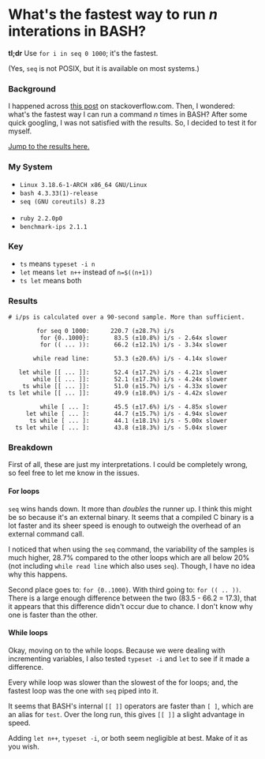 What's the fastest way to run *n* interations in BASH?
======================================================

**tl;dr** Use `for i in seq 0 1000`; it's the fastest.

(Yes, `seq` is not POSIX, but it is available on most systems.)

### Background
I happened across [this post](http://stackoverflow.com/questions/3737740/is-there-a-better-way-to-run-a-command-n-times-in-bash)
on stackoverflow.com. Then, I wondered: what's the fastest way I can run a
command *n* times in BASH? After some quick googling, I was not satisfied
with the results. So, I decided to test it for myself.

[Jump to the results here.](http://github.com/ryanmjacobs/bash-loops/#results)

### My System
* `Linux 3.18.6-1-ARCH x86_64 GNU/Linux`
* `bash 4.3.33(1)-release`
* `seq (GNU coreutils) 8.23`<br><br>
* `ruby 2.2.0p0`
* `benchmark-ips 2.1.1`

### Key
* `ts`  means `typeset -i n`
* `let` means `let n++` instead of `n=$((n+1))`
* `ts let` means both

### Results
```
# i/ps is calculated over a 90-second sample. More than sufficient.

        for seq 0 1000:      220.7 (±28.7%) i/s
         for {0..1000}:       83.5 (±10.8%) i/s - 2.64x slower
         for (( ... )):       66.2 (±12.1%) i/s - 3.34x slower

       while read line:       53.3 (±20.6%) i/s - 4.14x slower

   let while [[ ... ]]:       52.4 (±17.2%) i/s - 4.21x slower
       while [[ ... ]]:       52.1 (±17.3%) i/s - 4.24x slower
    ts while [[ ... ]]:       51.0 (±15.7%) i/s - 4.33x slower
ts let while [[ ... ]]:       49.9 (±18.0%) i/s - 4.42x slower

         while [ ... ]:       45.5 (±17.6%) i/s - 4.85x slower
     let while [ ... ]:       44.7 (±15.7%) i/s - 4.94x slower
      ts while [ ... ]:       44.1 (±18.1%) i/s - 5.00x slower
  ts let while [ ... ]:       43.8 (±18.3%) i/s - 5.04x slower
```

### Breakdown
First of all, these are just my interpretations. I could be completely wrong, so
feel free to let me know in the issues.

#### For loops
`seq` wins hands down. It more than *doubles* the runner up. I think this might be
so because it's an external binary. It seems that a compiled C binary is a lot
faster and its sheer speed is enough to outweigh the overhead of an external
command call.

I noticed that when using the `seq` command, the variability of the samples is
much higher, 28.7% compared to the other loops which are all below 20%
(not including `while read line` which also uses `seq`). Though, I have no idea
why this happens.

Second place goes to: `for {0..1000}`. With third going to: `for (( .. ))`.
There is a large enough difference between the two (83.5 - 66.2 = 17.3), that
it appears that this difference didn't occur due to chance. I don't know why
one is faster than the other.

#### While loops
Okay, moving on to the while loops. Because we were dealing with incrementing
variables, I also tested `typeset -i` and `let` to see if it made a difference.

Every while loop was slower than the slowest of the for loops; and, the
fastest loop was the one with `seq` piped into it.

It seems that BASH's internal `[[ ]]` operators are faster than `[ ]`, which
are an alias for `test`. Over the long run, this gives `[[ ]]` a slight
advantage in speed.

Adding `let n++`, `typeset -i`, or both seem negligible at best. Make of it
as you wish.
